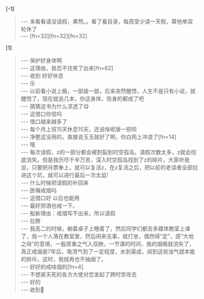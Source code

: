 
[-1] 
>--- 来看看请没请假，果然。。看了看目录，每周至少请一天假，算他单双轮休了<br>
>--- [fn=32][fn=32][fn=32]<br>

[1] 
>--- 保护好身体啊<br>
>--- 这理由，我忍不住笑了出来[fn=62]<br>
>--- 收到 好好休息<br>
>--- 乐<br>
>--- 以前看小说上瘾，一部接一部，后来突然醒悟，人生不是只有小说，就醒悟了，现在就追几本，你这身体，伤身的都戒了吧<br>
>--- 猜猜这书为什么凉透了😋<br>
>--- 这借口你信吗<br>
>--- 借口越来越多了<br>
>--- 每个月上班15天休息15天，还说啥呢唐一把呗<br>
>--- 净整这没用的，直接说玉玉就好了啊，你白网上冲浪了[fn=14]<br>
>--- 哦<br>
>--- 每次请假，z的一部分都会被割裂到时空孤岛。请假次数太多，z就会彻底消失。但是我历尽千辛万苦，深入时空孤岛找到了z的碎片。大家听我说，只要把月票奉上，就可以复活z，在z复活之后，把以前的老读者全部拉进这个坑，就可以进行最后一次太监!<br>
>--- 什么时候把请假的补回来<br>
>--- 医嘱戒烟吗<br>
>--- 这借口好
以后也能用<br>
>--- 最好把酒也戒一下。<br>
>--- 船新理由：戒烟写不出来，所以请假<br>
>--- 拉胯<br>
>--- 我高二的时候，躺着桌子上睡着了，然后同学们都去多媒体教室上课了，我一个人落在教室里，然后闲来无事，就打坐，偶然得“定”，感“大地之母”的意境，一股厚重之气入双肺，一节课的时间，我的烟瘾就消失了，真正戒烟是7年后，吸清气到了一定程度，水到渠成，闻到这些浊气就本能的排斥。这时，我就再也不抽烟了。<br>
>--- 好好的戒啥烟的[fn=4]<br>
>--- 不想昊天死的各方大佬对您发起了跨时空攻击<br>
>--- 好的<br>
>--- 收到🫡<br>
